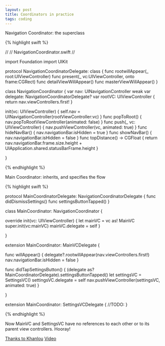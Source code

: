 ```yaml
---
layout: post
title: Coordinators in practice
tags: coding
---
```


Navigation Coordinator: the superclass

{% highlight swift %}

//
//  NavigationCoordinator.swift
//

import Foundation
import UIKit

protocol NavigationCoordinatorDelegate: class {
  func rootwillAppear(_ root:UIViewController)
  func present(_ vc:UIViewController, onto frame:CGRect)
  func detailViewWillAppear()
  func masterViewWillAppear()
}

class NavigationCoordinator {
  var nav: UINavigationController
  weak var delegate: NavigationCoordinatorDelegate?
  var rootVC: UIViewController { return nav.viewControllers.first! }
  
  init(vc: UIViewController) {
    self.nav = UINavigationController(rootViewController:vc)
  }
  func popToRoot() {
    nav.popToRootViewController(animated: false)
  }
  func push(_ vc: UIViewController) {
    nav.pushViewController(vc, animated: true)
  }
  func hideNavBar() {
    nav.navigationBar.isHidden = true
  }
  func showNavBar() {
    nav.navigationBar.isHidden = false
  }
  func topDistance() -> CGFloat {
    return nav.navigationBar.frame.size.height + UIApplication.shared.statusBarFrame.height
  }
  
}

{% endhighlight %}


Main Coordinator: inherits, and specifies the flow

{% highlight swift %}

protocol MainCoordinatorDelegate: NavigationCoordinatorDelegate {
  func didDismissSettings()
  func settingsButtonTapped()
}

class MainCoordinator: NavigationCoordinator {
  
  override init(vc: UIViewController) {
    let mainVC = vc as! MainVC
    super.init(vc:mainVC)
    mainVC.delegate = self
  }

}

extension MainCoordinator: MainVCDelegate {

  func willAppear() {
    delegate?.rootwillAppear(nav.viewControllers.first!)
    nav.navigationBar.isHidden = false
  }

  func didTapSettingsButton() {
    (delegate as? MainCoordinatorDelegate).settingsButtonTapped()
    let settingsVC = SettingsVC()
    settingsVC.delegate = self
    nav.pushViewController(settingsVC, animated: true)
  }

}  

extension MainCoordinator: SettingsVCDelegate {
  //TODO:
}

{% endhighlight %}

Now MainVC and SettingsVC have no references to each other or to its parent view controllers. Hooray!

[Thanks to Khanlou](http://khanlou.com/2015/10/coordinators-redux/)
[Video](https://vimeo.com/144116310)